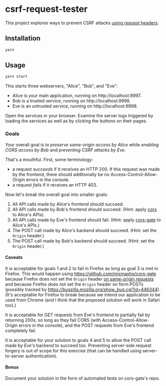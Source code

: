 # csrf-request-tester

This project explores ways to prevent CSRF attacks [using request headers](https://www.owasp.org/index.php/Cross-Site_Request_Forgery_(CSRF)_Prevention_Cheat_Sheet#Verifying_Same_Origin_with_Standard_Headers).

## Installation

```sh
yarn
```

## Usage

```sh
yarn start
```

This starts three webservers, "Alice", "Bob", and "Eve":

  * Alice is your main application, running on http://localhost:9997.
  * Bob is a trusted service, running on http://localhost:9998.
  * Eve is an untrusted service, running on http://localhost:9998.

Open the services in your browser. Examine the server logs triggered by loading the services as well
as by clicking the buttons on their pages.

### Goals

Your overall goal is to _preserve same-origin access by Alice_ while _enabling CORS access by Bob_ and
_preventing CSRF attacks by Eve_.

That's a mouthful. First, some terminology:

* a request _succeeds_ if it receives an HTTP 200. If this request was made by the frontend, there should
additionally be no Access-Control-Allow-Origin errors in the console.
* a request _fails_ if it receives an HTTP 403.

Now let's break the overall goal into smaller goals:

1. All API calls made by Alice's frontend should succeed.
2. All API calls made by Bob's frontend should succeed. (Hint: apply [cors](https://github.com/expressjs/cors) to Alice's APIs).
3. All API calls made by Eve's frontend should fail. (Hint: apply [cors-gate](https://github.com/mixmaxhq/cors-gate) to Alice's APIs.)
4. The POST call made by Alice's backend should succeed. (Hint: set the `Origin` header.)
5. The POST call made by Bob's backend should succeed. (Hint: set the `Origin` header.)

#### Caveats

It is acceptable for goals 1 and 2 to fail in Firefox as long as goal 3 is met in Firefox. This
would happen using https://github.com/mixmaxhq/cors-gate because Firefox does not set the `Origin`
header [on same-origin requests](http://stackoverflow.com/a/15514049/495611) and because Firefox
does not set the `Origin` header on form POSTs (possibly tracked by https://bugzilla.mozilla.org/show_bug.cgi?id=446344).
(It's acceptable for Firefox to break because we intend our application to be used from Chrome (and
I think that the proposed solution will work in Safari too).)

It is acceptable for GET requests from Eve's frontend to partially fail by returning 200s, so long
as they fail CORS (with Access-Control-Allow-Origin errors in the console), and the POST requests from
Eve's frontend completely fail.

It is acceptable for your solution to goals 4 and 5 to allow the POST call made by _Eve's_ backend
to succeed too. Preventing server-side request forgery is out of scope for this exercise (that can
be handled using server-to-server authentication).

#### Bonus

Document your solution in the form of automated tests on cors-gate's repo.
